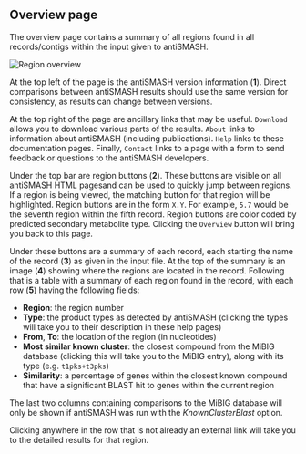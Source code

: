 ## Overview page

The overview page contains a summary of all regions found in all records/contigs within the input given to antiSMASH.

![Region overview](img/cluster_overview.png)

At the top left of the page is the antiSMASH version information (**1**).
Direct comparisons between antiSMASH results should use the same version for consistency, as results can change between versions.

At the top right of the page are ancillary links that may be useful.
`Download` allows you to download various parts of the results.
`About` links to information about antiSMASH (including publications).
`Help` links to these documentation pages.
Finally, `Contact` links to a page with a form to send feedback or questions to the antiSMASH developers.

Under the top bar are region buttons (**2**).
These buttons are visible on all antiSMASH HTML pagesand can be used to quickly jump between regions.
If a region is being viewed, the matching button for that region will be highlighted.
Region buttons are in the form `X.Y`. For example, `5.7` would be the seventh region within the fifth record.
Region buttons are color coded by predicted secondary metabolite type.
Clicking the `Overview` button will bring you back to this page.

Under these buttons are a summary of each record, each starting the name of the record (**3**) as given in the input file.
At the top of the summary is an image (**4**) showing where the regions are located in the record.
Following that is a table with a summary of each region found in the record, with each row (**5**) having the following fields:

* **Region**: the region number
* **Type**: the product types as detected by antiSMASH (clicking the types will take you to their description in these help pages)
* **From**, **To**: the location of the region (in nucleotides)
* **Most similar known cluster**: the closest compound from the MiBIG database (clicking this will take you to the MiBIG entry), along with its type (e.g. `t1pks+t3pks`)
* **Similarity**: a percentage of genes within the closest known compound that have a significant BLAST hit to genes within the current region

The last two columns containing comparisons to the MiBIG database will only be shown if antiSMASH was run with the *KnownClusterBlast* option.

Clicking anywhere in the row that is not already an external link will take you to the detailed results for that region.
